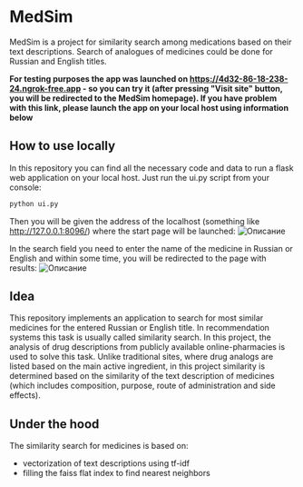 # MedSim
MedSim is a project for similarity search among medications based on their text descriptions. Search of analogues of medicines could be done for Russian and English titles.

**For testing purposes the app was launched on https://4d32-86-18-238-24.ngrok-free.app - so you can try it (after pressing "Visit site" button, you will be redirected to the MedSim homepage). If you have problem with this link, please launch the app on your local host using information below**

## How to use locally
In this repository you can find all the necessary code and data to run a flask web application on your local host. Just run the ui.py script from your console:
```sh
python ui.py
```

Then you will be given the address of the localhost (something like http://127.0.0.1:8096/) where the start page will be launched:
![Описание](https://github.com/ulfam/medsim/blob/main/homepage.png)


In the search field you need to enter the name of the medicine in Russian or English and within some time, you will be redirected to the page with results:
![Описание](https://github.com/ulfam/medsim/blob/main/resultpage.png)

## Idea

This repository implements an application to search for most similar medicines for the entered Russian or English title. In recommendation systems this task is usually called similarity search. In this project, the analysis of drug descriptions from publicly available online-pharmacies is used to solve this task. Unlike traditional sites, where drug analogs are listed based on the main active ingredient, in this project similarity is determined based on the similarity of the text description of medicines (which includes composition, purpose, route of administration and side effects).

## Under the hood
The similarity search for medicines is based on:
- vectorization of text descriptions using tf-idf
- filling the faiss flat index to find nearest neighbors
